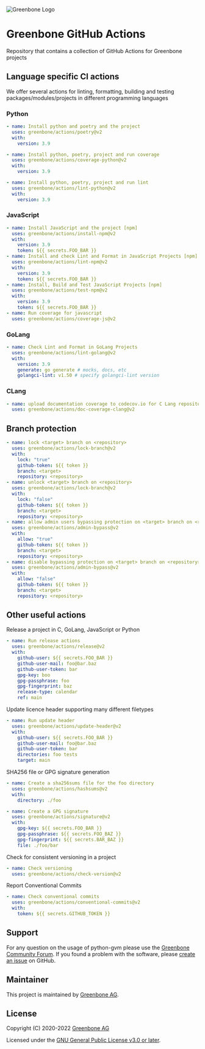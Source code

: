 ![Greenbone Logo](https://www.greenbone.net/wp-content/uploads/gb_new-logo_horizontal_rgb_small.png)

# Greenbone GitHub Actions

Repository that contains a collection of GitHub Actions for Greenbone projects

## Language specific CI actions

We offer several actions for linting, formatting, building and testing packages/modules/projects in different programming languages

### Python

```yml
- name: Install python and poetry and the project
  uses: greenbone/actions/poetry@v2
  with:
    version: 3.9

- name: Install python, poetry, project and run coverage
  uses: greenbone/actions/coverage-python@v2
  with:
    version: 3.9

- name: Install python, poetry, project and run lint
  uses: greenbone/actions/lint-python@v2
  with:
    version: 3.9
```

### JavaScript

```yml
- name: Install JavaScript and the project [npm]
  uses: greenbone/actions/install-npm@v2
  with:
    version: 3.9
    token: ${{ secrets.FOO_BAR }}
- name: Install and check Lint and Format in JavaScript Projects [npm]
  uses: greenbone/actions/lint-npm@v2
  with:
    version: 3.9
    token: ${{ secrets.FOO_BAR }}
- name: Install, Build and Test JavaScript Projects [npm]
  uses: greenbone/actions/test-npm@v2
  with:
    version: 3.9
    token: ${{ secrets.FOO_BAR }}
- name: Run coverage for javascript
  uses: greenbone/actions/coverage-js@v2
```

### GoLang

```yml
- name: Check Lint and Format in GoLang Projects
  uses: greenbone/actions/lint-golang@v2
  with:
    version: 3.9
    generate: go generate # mocks, docs, etc
    golangci-lint: v1.50 # specify golangci-lint version
```

### CLang

```yml
- name: upload documentation coverage to codecov.io for C Lang repository
  uses: greenbone/actions/doc-coverage-clang@v2
```

## Branch protection

```yml
- name: lock <target> branch on <repository>
  uses: greenbone/actions/lock-branch@v2
  with:
    lock: "true"
    github-token: ${{ token }}
    branch: <target>
    repository: <repository>
- name: unlock <target> branch on <repository>
  uses: greenbone/actions/lock-branch@v2
  with:
    lock: "false"
    github-token: ${{ token }}
    branch: <target>
    repository: <repository>
- name: allow admin users bypassing protection on <target> branch on <repository>
  uses: greenbone/actions/admin-bypass@v2
  with:
    allow: "true"
    github-token: ${{ token }}
    branch: <target>
    repository: <repository>
- name: disable bypassing protection on <target> branch on <repository> for admin users
  uses: greenbone/actions/admin-bypass@v2
  with:
    allow: "false"
    github-token: ${{ token }}
    branch: <target>
    repository: <repository>
```

## Other useful actions

Release a project in C, GoLang, JavaScript or Python

```yml
- name: Run release actions
  uses: greenbone/actions/release@v2
  with:
    github-user: ${{ secrets.FOO_BAR }}
    github-user-mail: foo@bar.baz
    github-user-token: bar
    gpg-key: boo
    gpg-passphrase: foo
    gpg-fingerprint: baz
    release-type: calendar
    ref: main
```

Update licence header supporting many different filetypes

```yml
- name: Run update header
  uses: greenbone/actions/update-header@v2
  with:
    github-user: ${{ secrets.FOO_BAR }}
    github-user-mail: foo@bar.baz
    github-user-token: bar
    directories: foo tests
    target: main
```

SHA256 file or GPG signature generation

```yml
- name: Create a sha256sums file for the foo directory
  uses: greenbone/actions/hashsums@v2
  with:
    directory: ./foo

- name: Create a GPG signature
  uses: greenbone/actions/signature@v2
  with:
    gpg-key: ${{ secrets.FOO_BAR }}
    gpg-passphrase: ${{ secrets.FOO_BAZ }}
    gpg-fingerprint: ${{ secrets.BAR_BAZ }}
    file: ./foo/bar
```

Check for consistent versioning in a project

```yml
- name: Check versioning
  uses: greenbone/actions/check-version@v2
```

Report Conventional Commits

```yml
- name: Check conventional commits
  uses: greenbone/actions/conventional-commits@v2
  with:
    token: ${{ secrets.GITHUB_TOKEN }}
```

## Support

For any question on the usage of python-gvm please use the
[Greenbone Community Forum](https://forum.greenbone.net/). If you
found a problem with the software, please
[create an issue](https://github.com/greenbone/actions/issues)
on GitHub.

## Maintainer

This project is maintained by [Greenbone AG](https://www.greenbone.net/).

## License

Copyright (C) 2020-2022 [Greenbone AG](https://www.greenbone.net/)

Licensed under the [GNU General Public License v3.0 or later](LICENSE).
